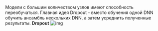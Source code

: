 Модели с большим количеством узлов имеют способность переобучаться. Главная идея Dropout - вместо обучения одной DNN обучить ансамбль нескольких DNN, а затем усреднить полученные результаты. 
**Dropout**
![img](https://www.researchgate.net/publication/344772810/figure/fig4/AS:948705574264832@1603200443314/Visualization-of-dropout-operation-a-full-network-b-network-after-dropout.png)
